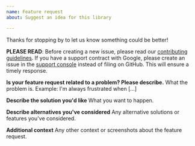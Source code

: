 ```yaml
---
name: Feature request
about: Suggest an idea for this library

---
```


Thanks for stopping by to let us know something could be better!

**PLEASE READ**: Before creating a new issue, please read our [contributing guidelines](https://github.com/googleapis/gapic-generator-java/blob/main/CONTRIBUTING.md).
 If you have a support contract with Google, please create an issue in the [support console](https://cloud.google.com/support/) instead of filing on GitHub. This will ensure a timely response.

**Is your feature request related to a problem? Please describe.**
What the problem is. Example: I'm always frustrated when [...]

**Describe the solution you'd like**
What you want to happen.

**Describe alternatives you've considered**
Any alternative solutions or features you've considered.

**Additional context**
Any other context or screenshots about the feature request.